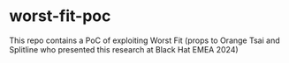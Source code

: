 # worst-fit-poc
This repo contains a PoC of exploiting Worst Fit (props to Orange Tsai and Splitline who presented this research at Black Hat EMEA 2024)
